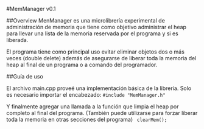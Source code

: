 #MemManager v0.1

##Overview
MenManager es una microlibrería experimental de administración de memoria que tiene como objetivo administrar el heap 
para llevar una lista de la memoria reservada por el programa y si es liberada.

El programa tiene como principal uso evitar eliminar objetos dos o más veces (double delete) además de asegurarse de liberar
toda la memoria del heap al final de un programa o a comando del programador.

##Guía de uso

El archivo main.cpp proveé una implementación básica de la librería. Solo es necesario importar el encabezado:
`#include "MemManager.h"`

Y finalmente agregar una llamada a la función que limpia el heap por completo al final del programa. (También puede utilizarse para forzar liberar toda la memoria en otras secciones del programa)
` clearMem();`